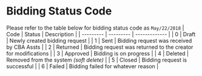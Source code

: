 # Bidding Status Code
Please refer to the table below for bidding status code as  `May/22/2018`
|   Code    |  Status   |   Description |
| --------- | --------- | ------------- |
|   0       |   Draft   | Newly created bidding request |
|   1       |   Sent    | Bidding request was received by CBA Assts |
|   2       |   Returned    | Bidding request was returned to the creator for modifications |
|   3       |   Approved    |   Bidding is on progress   |
|   4       |   Deleted     |   Removed from the system *(soft delete)*   |
|   5       |   Closed      |   Bidding request is successful   |
|   6       |   Failed      |   Bidding failed for whatever reason  |

